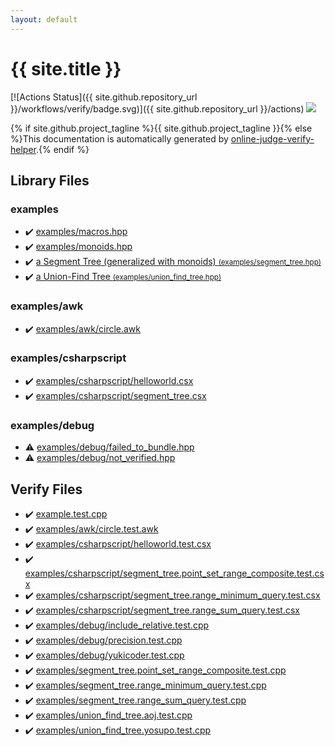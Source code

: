 ```yaml
---
layout: default
---
```


<!-- mathjax config similar to math.stackexchange -->
<script type="text/javascript" async
  src="https://cdnjs.cloudflare.com/ajax/libs/mathjax/2.7.5/MathJax.js?config=TeX-MML-AM_CHTML">
</script>
<script type="text/x-mathjax-config">
  MathJax.Hub.Config({
    TeX: { equationNumbers: { autoNumber: "AMS" }},
    tex2jax: {
      inlineMath: [ ['$','$'] ],
      processEscapes: true
    },
    "HTML-CSS": { matchFontHeight: false },
    displayAlign: "left",
    displayIndent: "2em"
  });
</script>

<script type="text/javascript" src="https://cdnjs.cloudflare.com/ajax/libs/jquery/3.4.1/jquery.min.js"></script>
<script src="https://cdn.jsdelivr.net/npm/jquery-balloon-js@1.1.2/jquery.balloon.min.js" integrity="sha256-ZEYs9VrgAeNuPvs15E39OsyOJaIkXEEt10fzxJ20+2I=" crossorigin="anonymous"></script>
<script type="text/javascript" src="assets/js/copy-button.js"></script>
<link rel="stylesheet" href="assets/css/copy-button.css" />


# {{ site.title }}

[![Actions Status]({{ site.github.repository_url }}/workflows/verify/badge.svg)]({{ site.github.repository_url }}/actions)
<a href="{{ site.github.repository_url }}"><img src="https://img.shields.io/github/last-commit/{{ site.github.owner_name }}/{{ site.github.repository_name }}" /></a>

{% if site.github.project_tagline %}{{ site.github.project_tagline }}{% else %}This documentation is automatically generated by <a href="https://github.com/kmyk/online-judge-verify-helper">online-judge-verify-helper</a>.{% endif %}

## Library Files

<div id="bfebe34154a0dfd9fc7b447fc9ed74e9"></div>

### examples

* :heavy_check_mark: <a href="library/examples/macros.hpp.html">examples/macros.hpp</a>
* :heavy_check_mark: <a href="library/examples/monoids.hpp.html">examples/monoids.hpp</a>
* :heavy_check_mark: <a href="library/examples/segment_tree.hpp.html">a Segment Tree (generalized with monoids) <small>(examples/segment_tree.hpp)</small></a>
* :heavy_check_mark: <a href="library/examples/union_find_tree.hpp.html">a Union-Find Tree <small>(examples/union_find_tree.hpp)</small></a>


<div id="ba0b22d3df783bee6cc807c5fd004b03"></div>

### examples/awk

* :heavy_check_mark: <a href="library/examples/awk/circle.awk.html">examples/awk/circle.awk</a>


<div id="441c1a781d23a6e65db56eaa313dbebd"></div>

### examples/csharpscript

* :heavy_check_mark: <a href="library/examples/csharpscript/helloworld.csx.html">examples/csharpscript/helloworld.csx</a>
* :heavy_check_mark: <a href="library/examples/csharpscript/segment_tree.csx.html">examples/csharpscript/segment_tree.csx</a>


<div id="6ffb1fe84ae4530240b8799246bff2fd"></div>

### examples/debug

* :warning: <a href="library/examples/debug/failed_to_bundle.hpp.html">examples/debug/failed_to_bundle.hpp</a>
* :warning: <a href="library/examples/debug/not_verified.hpp.html">examples/debug/not_verified.hpp</a>


## Verify Files

* :heavy_check_mark: <a href="verify/example.test.cpp.html">example.test.cpp</a>
* :heavy_check_mark: <a href="verify/examples/awk/circle.test.awk.html">examples/awk/circle.test.awk</a>
* :heavy_check_mark: <a href="verify/examples/csharpscript/helloworld.test.csx.html">examples/csharpscript/helloworld.test.csx</a>
* :heavy_check_mark: <a href="verify/examples/csharpscript/segment_tree.point_set_range_composite.test.csx.html">examples/csharpscript/segment_tree.point_set_range_composite.test.csx</a>
* :heavy_check_mark: <a href="verify/examples/csharpscript/segment_tree.range_minimum_query.test.csx.html">examples/csharpscript/segment_tree.range_minimum_query.test.csx</a>
* :heavy_check_mark: <a href="verify/examples/csharpscript/segment_tree.range_sum_query.test.csx.html">examples/csharpscript/segment_tree.range_sum_query.test.csx</a>
* :heavy_check_mark: <a href="verify/examples/debug/include_relative.test.cpp.html">examples/debug/include_relative.test.cpp</a>
* :heavy_check_mark: <a href="verify/examples/debug/precision.test.cpp.html">examples/debug/precision.test.cpp</a>
* :heavy_check_mark: <a href="verify/examples/debug/yukicoder.test.cpp.html">examples/debug/yukicoder.test.cpp</a>
* :heavy_check_mark: <a href="verify/examples/segment_tree.point_set_range_composite.test.cpp.html">examples/segment_tree.point_set_range_composite.test.cpp</a>
* :heavy_check_mark: <a href="verify/examples/segment_tree.range_minimum_query.test.cpp.html">examples/segment_tree.range_minimum_query.test.cpp</a>
* :heavy_check_mark: <a href="verify/examples/segment_tree.range_sum_query.test.cpp.html">examples/segment_tree.range_sum_query.test.cpp</a>
* :heavy_check_mark: <a href="verify/examples/union_find_tree.aoj.test.cpp.html">examples/union_find_tree.aoj.test.cpp</a>
* :heavy_check_mark: <a href="verify/examples/union_find_tree.yosupo.test.cpp.html">examples/union_find_tree.yosupo.test.cpp</a>


